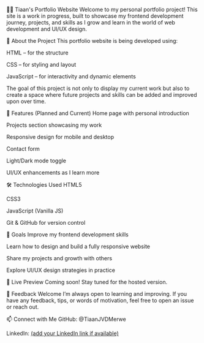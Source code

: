 🧑‍💻 Tiaan's Portfolio Website
Welcome to my personal portfolio project! This site is a work in progress, built to showcase my frontend development journey, projects, and skills as I grow and learn in the world of web development and UI/UX design.

🚀 About the Project
This portfolio website is being developed using:

HTML – for the structure

CSS – for styling and layout

JavaScript – for interactivity and dynamic elements

The goal of this project is not only to display my current work but also to create a space where future projects and skills can be added and improved upon over time.

📌 Features (Planned and Current)
 Home page with personal introduction

 Projects section showcasing my work

 Responsive design for mobile and desktop

 Contact form

 Light/Dark mode toggle

 UI/UX enhancements as I learn more

🛠️ Technologies Used
HTML5

CSS3

JavaScript (Vanilla JS)

Git & GitHub for version control

🎯 Goals
Improve my frontend development skills

Learn how to design and build a fully responsive website

Share my projects and growth with others

Explore UI/UX design strategies in practice

🔗 Live Preview
Coming soon! Stay tuned for the hosted version.

🙌 Feedback Welcome
I’m always open to learning and improving. If you have any feedback, tips, or words of motivation, feel free to open an issue or reach out.

📫 Connect with Me
GitHub: @TiaanJVDMerwe

LinkedIn: [(add your LinkedIn link if available)](https://www.linkedin.com/in/tiaanvdmgryphon)
